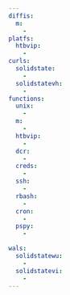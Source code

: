 ```yaml
---
diffis:
  m:
    -
platfs:
  htbvip:
    -
curls:
  solidstate:
    -
  solidstatevh:
    -
functions:
  unix:
    -
  m:
    -
  htbvip:
    -
  dcr:
    -
  creds:
    -
  ssh:
    -
  rbash:
    -
  cron:
    -
  pspy:
    -

wals:
  solidstatewu:
    -
  solidstatevi:
    -
---
```

